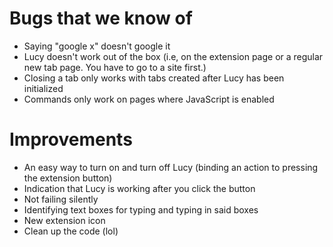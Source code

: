 # Bugs that we know of
* Saying "google x" doesn't google it
* Lucy doesn't work out of the box (i.e, on the extension page or a regular new tab page. You have to go to a site first.)
* Closing a tab only works with tabs created after Lucy has been initialized
* Commands only work on pages where JavaScript is enabled

# Improvements
* An easy way to turn on and turn off Lucy (binding an action to pressing the extension button)
* Indication that Lucy is working after you click the button
* Not failing silently
* Identifying text boxes for typing and typing in said boxes
* New extension icon
* Clean up the code (lol)